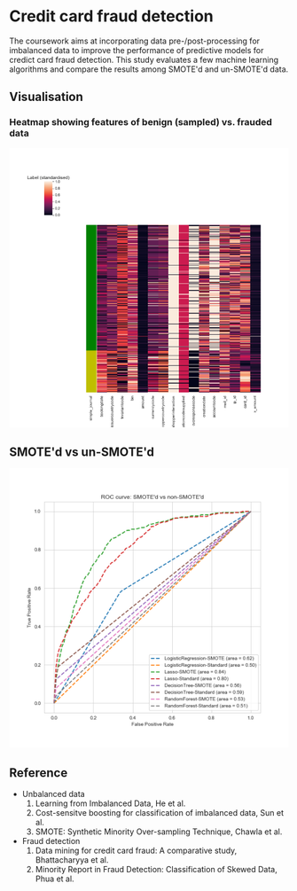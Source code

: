 # Credit card fraud detection

The coursework aims at incorporating data pre-/post-processing for imbalanced data to improve the performance of predictive models for credict card fraud detection. This study evaluates a few machine learning algorithms and compare the results among SMOTE'd and un-SMOTE'd data.

## Visualisation

### Heatmap showing features of benign (sampled) vs. frauded data ###

<img src="./image/df_a.png" width="600">

## SMOTE'd vs un-SMOTE'd

<img src="./image/ROC Imbalanced data.png" width="600">

## Reference
* Unbalanced data
  1. Learning from Imbalanced Data, He et al.
  2. Cost-sensitve boosting for classification of imbalanced data, Sun et al.
  3. SMOTE: Synthetic Minority Over-sampling Technique, Chawla et al.
* Fraud detection
  1. Data mining for credit card fraud: A comparative study, Bhattacharyya et al.
  2. Minority Report in Fraud Detection: Classification of Skewed Data, Phua et al.
